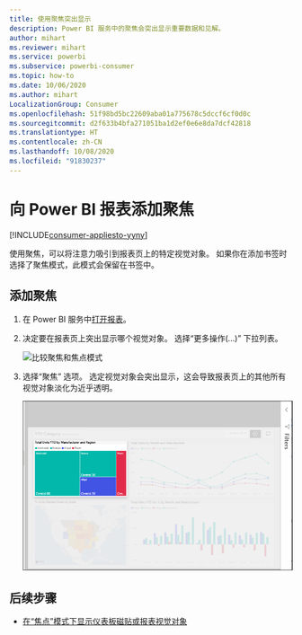 ```yaml
---
title: 使用聚焦突出显示
description: Power BI 服务中的聚焦会突出显示重要数据和见解。
author: mihart
ms.reviewer: mihart
ms.service: powerbi
ms.subservice: powerbi-consumer
ms.topic: how-to
ms.date: 10/06/2020
ms.author: mihart
LocalizationGroup: Consumer
ms.openlocfilehash: 51f98bd5bc22609aba01a775678c5dccf6cf0d0c
ms.sourcegitcommit: d2f633b4bfa271051ba1d2ef0e6e8da7dcf42818
ms.translationtype: HT
ms.contentlocale: zh-CN
ms.lasthandoff: 10/08/2020
ms.locfileid: "91830237"
---
```

# <a name="add-spotlights-to-power-bi-reports"></a>向 Power BI 报表添加聚焦

[!INCLUDE[consumer-appliesto-yyny](../includes/consumer-appliesto-yyny.md)]

使用聚焦，可以将注意力吸引到报表页上的特定视觉对象。  如果你在添加书签时选择了聚焦模式，此模式会保留在书签中。

## <a name="add-a-spotlight"></a>添加聚焦

1. 在 Power BI 服务中[打开报表](end-user-report-open.md)。

2. 决定要在报表页上突出显示哪个视觉对象。 选择“更多操作(...)”  下拉列表。  

    ![比较聚焦和焦点模式](media/end-user-spotlight/power-bi-spotlight.png)

3. 选择“聚焦”  选项。 选定视觉对象会突出显示，这会导致报表页上的其他所有视觉对象淡化为近乎透明。 

    ![“聚焦”模式](media/end-user-spotlight/power-bi-spotlighted-treemap.png)



## <a name="next-steps"></a>后续步骤

* [在“焦点”模式下显示仪表板磁贴或报表视觉对象](end-user-focus.md)

